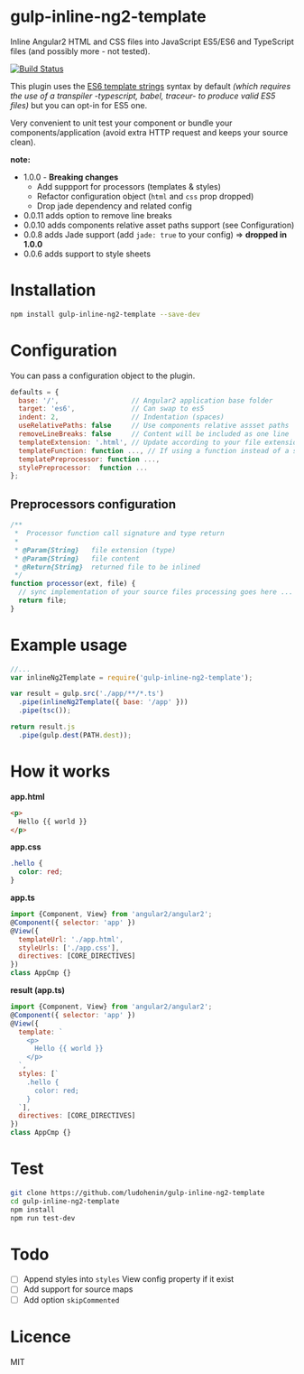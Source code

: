 # gulp-inline-ng2-template

Inline Angular2 HTML and CSS files into JavaScript ES5/ES6 and TypeScript files (and possibly more - not tested).

[![Build Status](https://travis-ci.org/ludohenin/gulp-inline-ng2-template.svg?branch=master)](https://travis-ci.org/ludohenin/gulp-inline-ng2-template)

This plugin uses the [ES6 template strings](https://github.com/lukehoban/es6features#template-strings) syntax by default _(which requires the use of a transpiler -typescript, babel, traceur- to produce valid ES5 files)_ but you can opt-in for ES5 one.

Very convenient to unit test your component or bundle your components/application (avoid extra HTTP request and keeps your source clean).

__note:__

* 1.0.0 - __Breaking changes__
  * Add suppport for processors (templates & styles)
  * Refactor configuration object (`html` and `css` prop dropped)
  * Drop jade dependency and related config
* 0.0.11 adds option to remove line breaks
* 0.0.10 adds components relative asset paths support (see Configuration)
* 0.0.8 adds Jade support (add `jade: true` to your config) => __dropped in 1.0.0__
* 0.0.6 adds support to style sheets

# Installation

```bash
npm install gulp-inline-ng2-template --save-dev
```

# Configuration

You can pass a configuration object to the plugin.
```javascript
defaults = {
  base: '/',                  // Angular2 application base folder
  target: 'es6',              // Can swap to es5
  indent: 2,                  // Indentation (spaces)
  useRelativePaths: false     // Use components relative assset paths
  removeLineBreaks: false     // Content will be included as one line
  templateExtension: '.html', // Update according to your file extension
  templateFunction: function ..., // If using a function instead of a string for `templateUrl`, pass a reference to that function here
  templatePreprocessor: function ...,
  stylePreprocessor:  function ...
};
```

## Preprocessors configuration

```typescript
/**
 *  Processor function call signature and type return
 *
 * @Param{String}   file extension (type)
 * @Param{String}   file content
 * @Return{String}  returned file to be inlined
 */
function processor(ext, file) {
  // sync implementation of your source files processing goes here ...
  return file;
}
```

# Example usage

```javascript
//...
var inlineNg2Template = require('gulp-inline-ng2-template');

var result = gulp.src('./app/**/*.ts')
  .pipe(inlineNg2Template({ base: '/app' }))
  .pipe(tsc());

return result.js
  .pipe(gulp.dest(PATH.dest));
```

# How it works

__app.html__
```html
<p>
  Hello {{ world }}
</p>
```

__app.css__
```css
.hello {
  color: red;
}
```

__app.ts__
```javascript
import {Component, View} from 'angular2/angular2';
@Component({ selector: 'app' })
@View({
  templateUrl: './app.html',
  styleUrls: ['./app.css'],
  directives: [CORE_DIRECTIVES]
})
class AppCmp {}
```

__result (app.ts)__
```javascript
import {Component, View} from 'angular2/angular2';
@Component({ selector: 'app' })
@View({
  template: `
    <p>
      Hello {{ world }}
    </p>
  `,
  styles: [`
    .hello {
      color: red;
    }
  `],
  directives: [CORE_DIRECTIVES]
})
class AppCmp {}
```

# Test

```bash
git clone https://github.com/ludohenin/gulp-inline-ng2-template
cd gulp-inline-ng2-template
npm install
npm run test-dev
```

# Todo

- [ ] Append styles into `styles` View config property if it exist
- [ ] Add support for source maps
- [ ] Add option `skipCommented`

# Licence

MIT
